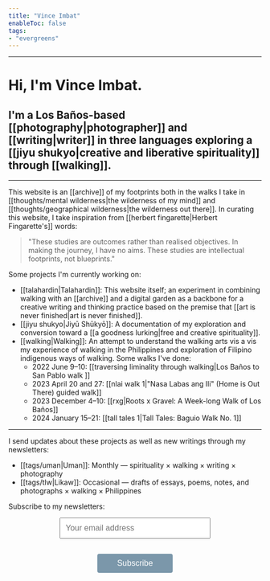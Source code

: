 ```yaml
---
title: "Vince Imbat"
enableToc: false
tags:
- "evergreens"
---
```


***

# Hi, I'm Vince Imbat.

## I'm a Los Baños-based [[photography|photographer]] and  [[writing|writer]] in three languages exploring a [[jiyu shukyo|creative and liberative spirituality]] through [[walking]].

***

This website is an [[archive]] of my footprints both in the walks I take in [[thoughts/mental wilderness|the wilderness of my mind]] and [[thoughts/geographical wilderness|the wilderness out there]]. In curating this website, I take inspiration from [[herbert fingarette|Herbert Fingarette's]] words:

>"These studies are outcomes rather than realised objectives. In making the journey, I have no aims. These studies are intellectual footprints, not blueprints."

Some projects I'm currently working on:

- [[talahardin|Talahardin]]: This website itself; an experiment in combining walking with an [[archive]] and a digital garden as a backbone for a creative writing and thinking practice based on the premise that [[art is never finished|art is never finished]].
- [[jiyu shukyo|Jiyū Shūkyō]]: A documentation of my exploration and conversion toward a [[a goodness lurking|free and creative spirituality]].
- [[walking|Walking]]: An attempt to understand the walking arts vis a vis my experience of walking in the Philippines and exploration of Filipino indigenous ways of walking. Some walks I've done:
	- 2022 June 9–10: [[traversing liminality through walking|Los Baños to San Pablo walk ]]
	- 2023 April 20 and 27: [[nlai walk 1|"Nasa Labas ang Ili" (Home is Out There) guided walk]]
	- 2023 December 4–10: [[rxg|Roots x Gravel: A Week-long Walk of Los Baños]]
	- 2024 January 15–21: [[tall tales 1|Tall Tales: Baguio Walk No. 1]]

***

I send updates about these projects as well as new writings through my newsletters:

- [[tags/uman|Uman]]: Monthly — spirituality × walking × writing × photography
- [[tags/tlw|Likaw]]: Occasional — drafts of essays, poems, notes, and photographs × walking × Philippines

Subscribe to my newsletters:

<script src='https://www.google.com/recaptcha/api.js'></script>

<form action="https://sendy.lawak.ph/subscribe" method="POST" accept-charset="utf-8" style="text-align: center;">
  <div style="margin-bottom: 10px;">
    <input type="email" name="email" id="email" placeholder="Your email address" style="display: inline-block; font-size: 16px; width: 300px; padding: 10px;" />
  </div>

  <div class="g-recaptcha" data-sitekey="6LcAiicqAAAAAKuD_c7xD53NGHkwVaHgL3p4Ak1C" style="display: inline-block; margin-bottom: 10px;"></div>

  <div style="display: none;">
    <label for="hp">HP</label><br />
    <input type="text" name="hp" id="hp" />
  </div>

  <div style="margin-top: 10px;">
    <input type="hidden" name="list" value="zX1Mon0bSpW6R6Ujfy5KzA" />
    <input type="hidden" name="subform" value="yes" />
    <input type="submit" name="submit" id="submit" value="Subscribe" style="display: inline-block; font-size: 16px; padding: 10px 20px; width: 150px; background-color: #7b97aa; color: white; border: none; border-radius: 4px; transition: transform 0.3s ease, background-color 0.3s ease;" onmouseover="this.style.transform='scale(1.05)'" onmouseout="this.style.transform='scale(1)'" />
  </div>
</form>
